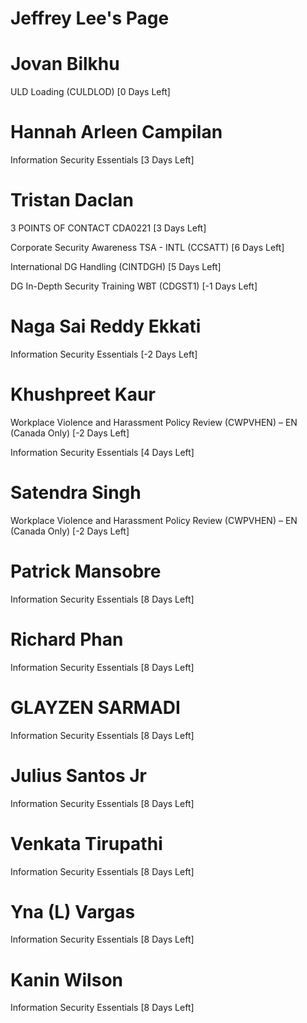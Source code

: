 # Jeffrey Lee's Page




# Jovan Bilkhu


ULD Loading (CULDLOD) [0 Days Left]



# Hannah Arleen Campilan


Information Security Essentials [3 Days Left]



# Tristan Daclan


3 POINTS OF CONTACT CDA0221 [3 Days Left]

Corporate Security Awareness TSA - INTL (CCSATT) [6 Days Left]

International DG Handling (CINTDGH) [5 Days Left]

DG In-Depth Security Training WBT (CDGST1) [-1 Days Left]



# Naga Sai Reddy Ekkati


Information Security Essentials [-2 Days Left]



# Khushpreet Kaur


Workplace Violence and Harassment Policy Review (CWPVHEN) – EN (Canada Only) [-2 Days Left]

Information Security Essentials [4 Days Left]



# Satendra Singh


Workplace Violence and Harassment Policy Review (CWPVHEN) – EN (Canada Only) [-2 Days Left]



# Patrick Mansobre


Information Security Essentials [8 Days Left]



# Richard Phan


Information Security Essentials [8 Days Left]



# GLAYZEN SARMADI


Information Security Essentials [8 Days Left]



# Julius Santos Jr


Information Security Essentials [8 Days Left]



# Venkata Tirupathi


Information Security Essentials [8 Days Left]



# Yna (L) Vargas


Information Security Essentials [8 Days Left]



# Kanin Wilson


Information Security Essentials [8 Days Left]



